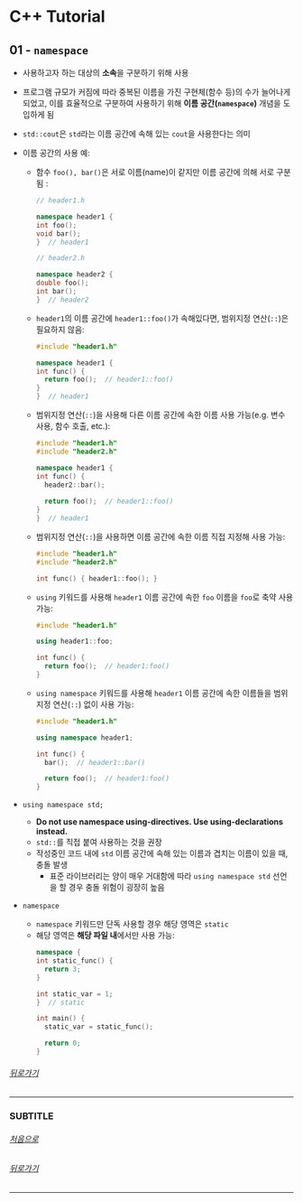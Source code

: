 # C++ Tutorial
## 01 - `namespace`
* 사용하고자 하는 대상의 <b>소속</b>을 구분하기 위해 사용
* 프로그램 규모가 커짐에 따라 중복된 이름을 가진 구현체(함수 등)의 수가 늘어나게 되었고, 이를 효율적으로 구분하여 사용하기 위해 <b>이름 공간(`namespace`)</b> 개념을 도입하게 됨
* `std::cout`은 `std`라는 이름 공간에 속해 있는 `cout`을 사용한다는 의미 

* 이름 공간의 사용 예:
  * 함수 `foo(), bar()`은 서로 이름(name)이 같지만 이름 공간에 의해 서로 구분됨 :
    ```cpp
    // header1.h

    namespace header1 {
    int foo();
    void bar();
    }  // header1
    ```
    ```cpp
    // header2.h

    namespace header2 {
    double foo();
    int bar();
    }  // header2
    ```

  * `header1`의 이름 공간에 `header1::foo()`가 속해있다면, 범위지정 연산(`::`)은 필요하지 않음:
    ```cpp
    #include "header1.h"

    namespace header1 {
    int func() { 
      return foo();  // header1::foo()
    }
    }  // header1
    ```

  * 범위지정 연산(`::`)을 사용해 다른 이름 공간에 속한 이름 사용 가능(e.g. 변수 사용, 함수 호출, etc.):
    ```cpp
    #include "header1.h"
    #include "header2.h"

    namespace header1 {
    int func() {
      header2::bar();
      
      return foo();  // header1::foo()
    }
    }  // header1
    ```

  * 범위지정 연산(`::`)을 사용하면 이름 공간에 속한 이름 직접 지정해 사용 가능:
    ```cpp
    #include "header1.h"
    #include "header2.h"

    int func() { header1::foo(); }
    ```

  * `using` 키워드를 사용해 `header1` 이름 공간에 속한 `foo` 이름을 `foo`로 축약 사용 가능:
    ```cpp
    #include "header1.h"

    using header1::foo;

    int func() {
      return foo();  // header1:foo()
    }
    ```

  * `using namespace` 키워드를 사용해 `header1` 이름 공간에 속한 이름들을 범위지정 연산(`::`) 없이 사용 가능:
    ```cpp
    #include "header1.h"

    using namespace header1;

    int func() {
      bar();  // header1::bar()

      return foo();  // header1:foo()
    }
    ```

* `using namespace std;`
    * <b>Do not use namespace using-directives.  Use using-declarations instead.</b>
    * `std::`를 직접 붙여 사용하는 것을 권장 
    * 작성중인 코드 내에 `std` 이름 공간에 속해 있는 이름과 겹치는 이름이 있을 때, 충돌 발생
        * 표준 라이브러리는 양이 매우 거대함에 따라 `using namespace std` 선언을 할 경우 충돌 위험이 굉장히 높음

* `namespace`
    * `namespace` 키워드만 단독 사용할 경우 해당 영역은 `static`
    * 해당 영역은 <b>해당 파일 내</b>에서만 사용 가능:
      ```cpp
      namespace {
      int static_func() {
        return 3;
      }

      int static_var = 1;
      }  // static

      int main() {
        static_var = static_func();

        return 0;
      }
      ```

###### [뒤로가기](/tutorial/#index)
---
### SUBTITLE

###### [처음으로](#c-tutorial)
###### [뒤로가기](/tutorial/#index)
---